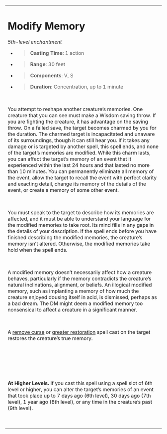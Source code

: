 <table><tbody><tr class="odd"><td><h1 id="modify-memory"><strong>Modify Memory</strong></h1><p><em>5th-level enchantment</em></p><ul><li><blockquote><p><strong>Casting Time:</strong> 1 action</p></blockquote></li><li><blockquote><p><strong>Range</strong>: 30 feet</p></blockquote></li><li><blockquote><p><strong>Components</strong>: V, S</p></blockquote></li><li><blockquote><p><strong>Duration</strong>: Concentration, up to 1 minute</p></blockquote></li></ul><p> </p><p>You attempt to reshape another creature’s memories. One creature that you can see must make a Wisdom saving throw. If you are fighting the creature, it has advantage on the saving throw. On a failed save, the target becomes charmed by you for the duration. The charmed target is incapacitated and unaware of its surroundings, though it can still hear you. If it takes any damage or is targeted by another spell, this spell ends, and none of the target’s memories are modified. While this charm lasts, you can affect the target’s memory of an event that it experienced within the last 24 hours and that lasted no more than 10 minutes. You can permanently eliminate all memory of the event, allow the target to recall the event with perfect clarity and exacting detail, change its memory of the details of the event, or create a memory of some other event.</p><p> </p><p>You must speak to the target to describe how its memories are affected, and it must be able to understand your language for the modified memories to take root. Its mind fills in any gaps in the details of your description. If the spell ends before you have finished describing the modified memories, the creature’s memory isn’t altered. Otherwise, the modified memories take hold when the spell ends.</p><p> </p><p>A modified memory doesn’t necessarily affect how a creature behaves, particularly if the memory contradicts the creature’s natural inclinations, alignment, or beliefs. An illogical modified memory, such as implanting a memory of how much the creature enjoyed dousing itself in acid, is dismissed, perhaps as a bad dream. The DM might deem a modified memory too nonsensical to affect a creature in a significant manner.</p><p> </p><p>A <a href="onenote:Q-R.one#Remove Curse&amp;section-id={AF883F1D-C3F1-47DB-AA89-FFC1EC85B153}&amp;page-id={12EFEE1D-0E6C-4C46-8EFE-4FDC63713667}&amp;end&amp;base-path=https://d.docs.live.net/8ef41446453a2105/Documents/Adventure Academy/SRD Reference/Spellbook">remove curse</a> or <a href="onenote:G-H.one#Greater Restoration&amp;section-id={3A8266A7-F954-4B90-A376-DA6497C75ED3}&amp;page-id={11B689DF-54C3-48B2-86DE-4C9C123AB122}&amp;end&amp;base-path=https://d.docs.live.net/8ef41446453a2105/Documents/Adventure Academy/SRD Reference/Spellbook">greater restoration</a> spell cast on the target restores the creature’s true memory.</p><p> </p><p> </p><p> </p><p><strong>At Higher Levels.</strong> If you cast this spell using a spell slot of 6th level or higher, you can alter the target’s memories of an event that took place up to 7 days ago (6th level), 30 days ago (7th level), 1 year ago (8th level), or any time in the creature’s past (9th level).</p><p> </p></td></tr></tbody></table>